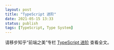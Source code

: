 ```yaml
---
layout: post
title: "TypeScript 进阶"
date: 2021-05-15 13:33
status: publish
tags: [TypeScript, Type System]
---
```


请移步知乎“前端之美”专栏 [TypeScript 进阶](https://zhuanlan.zhihu.com/p/370000610) 查看全文。
